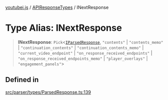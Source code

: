 [youtubei.js](../../../README.md) / [APIResponseTypes](../README.md) / INextResponse

# Type Alias: INextResponse

> **INextResponse**: `Pick`\<[`IParsedResponse`](../interfaces/IParsedResponse.md), `"contents"` \| `"contents_memo"` \| `"continuation_contents"` \| `"continuation_contents_memo"` \| `"current_video_endpoint"` \| `"on_response_received_endpoints"` \| `"on_response_received_endpoints_memo"` \| `"player_overlays"` \| `"engagement_panels"`\>

## Defined in

[src/parser/types/ParsedResponse.ts:139](https://github.com/LuanRT/YouTube.js/blob/e54e499ff553dab51e6d9d1aebc090b50fec29ba/src/parser/types/ParsedResponse.ts#L139)
